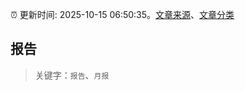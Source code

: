 :alarm_clock: 更新时间: 2025-10-15 06:50:35。[文章来源](/README.md)、[文章分类](/TAGS.md)

## 报告


> 关键字：`报告`、`月报`



